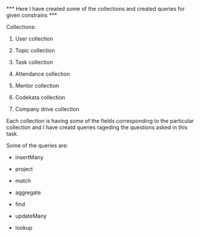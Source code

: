 *** Here I have created some of the collections  and created queries for given constrains ***


Collections:

1. User collection

2. Topic collection

3. Task collection

4. Attendance collection

5. Mentor collection

6. Codekata collection

7. Company drive collection


Each collection is having some of the fields corresponding to the particular collection and  I have creatd queries rageding the questions asked in this task.




Some of the queries are:


* insertMany

* project

* match

* aggregate

* find

* updateMany

* lookup

 